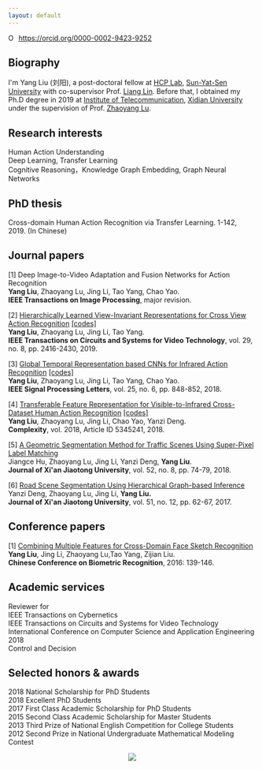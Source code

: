 ```yaml
---
layout: default
---
```


<div itemscope itemtype="https://schema.org/Person"><a itemprop="sameAs" content="https://orcid.org/0000-0002-9423-9252" href="https://orcid.org/0000-0002-9423-9252" target="orcid.widget" rel="noopener noreferrer" style="vertical-align:top;"><img src="https://orcid.org/sites/default/files/images/orcid_16x16.png" style="width:1em;margin-right:.5em;" alt="ORCID iD icon">https://orcid.org/0000-0002-9423-9252</a></div>   

## Biography
I'm Yang Liu (刘阳), a post-doctoral fellow at [HCP Lab](http://www.sysu-hcp.net/home/), [Sun-Yat-Sen University](http://www.sysu.edu.cn/) with co-supervisor Prof. [Liang Lin](http://www.linliang.net/). Before that, I obtained my Ph.D degree in 2019 at [Institute of Telecommunication](http://ste.xidian.edu.cn/), [Xidian University](https://www.xidian.edu.cn/) under the supervision of Prof. [Zhaoyang Lu](http://web.xidian.edu.cn/zhylu/).    

## Research interests
Human Action Understanding  
Deep Learning, Transfer Learning  
Cognitive Reasoning，Knowledge Graph Embedding, Graph Neural Networks  

## PhD thesis  
Cross-domain Human Action Recognition via Transfer Learning. 1-142, 2019. (In Chinese)  

## Journal papers 
[1] Deep Image-to-Video Adaptation and Fusion Networks for Action Recognition   
**Yang Liu**, Zhaoyang Lu, Jing Li, Tao Yang, Chao Yao.    
**IEEE Transactions on Image Processing**, major revision.   

[2] [Hierarchically Learned View-Invariant Representations for Cross View Action Recognition](https://ieeexplore.ieee.org/document/8453034/)  [[codes]](https://yangliu9208.github.io/JSRDA/)   
**Yang Liu**, Zhaoyang Lu, Jing Li, Tao Yang.  
**IEEE Transactions on Circuits and Systems for Video Technology**, vol. 29, no. 8, pp. 2416-2430, 2019.   

[3] [Global Temporal Representation based CNNs for Infrared Action Recognition](https://ieeexplore.ieee.org/document/8332532) [[codes]](https://yangliu9208.github.io/TSTDDs/)    
**Yang Liu**, Zhaoyang Lu, Jing Li, Tao Yang, Chao Yao.   
**IEEE Signal Processing Letters**, vol. 25, no. 6, pp. 848-852, 2018.   

[4] [Transferable Feature Representation for Visible-to-Infrared Cross-Dataset Human Action Recognition](https://yangliu9208.github.io/TSTDDs/) [[codes]](https://yangliu9208.github.io/CDFAG/)     
**Yang Liu**, Zhaoyang Lu, Jing Li, Chao Yao, Yanzi Deng.  
**Complexity**, vol. 2018, Article ID 5345241, 2018.    

[5] [A Geometric Segmentation Method for Traffic Scenes Using Super-Pixel Label Matching](http://zkxb.xjtu.edu.cn//oa/darticle.aspx?type=view&id=201808012)     
Jiangce Hu, Zhaoyang Lu, Jing Li, Yanzi Deng, **Yang Liu**.  
**Journal of Xi'an Jiaotong University**, vol. 52, no. 8, pp. 74-79, 2018.  

[6] [Road Scene Segmentation Using Hierarchical Graph-based Inference](http://zkxb.xjtu.edu.cn/oa/DArticle.aspx?type=view&id=201712010)     
Yanzi Deng, Zhaoyang Lu, Jing Li, **Yang Liu.**  
**Journal of Xi'an Jiaotong University**, vol. 51, no. 12, pp. 62-67, 2017.  

## Conference papers 
[1] [Combining Multiple Features for Cross-Domain Face Sketch Recognition](https://link.springer.com/chapter/10.1007/978-3-319-46654-5_16)   
**Yang Liu**, Jing Li, Zhaoyang Lu,Tao Yang, Zijian Liu.  
**Chinese Conference on Biometric Recognition**, 2016: 139-146.  

## Academic services 
Reviewer for   
IEEE Transactions on Cybernetics  
IEEE Transactions on Circuits and Systems for Video Technology  
International Conference on Computer Science and Application Engineering 2018  
Control and Decision  

## Selected honors & awards  
2018 National Scholarship for PhD Students  
2018 Excellent PhD Students      
2017 First Class Academic Scholarship for PhD Students  
2015 Second Class Academic Scholarship for Master Students   
2013 Third Prize of National English Competition for College Students   
2012 Second Prize in National Undergraduate Mathematical Modeling Contest

<div align="center">
<a href="https://clustrmaps.com/site/1afab"  title="Visit tracker"><img src="//www.clustrmaps.com/map_v2.png?d=4gcumkWOGcGMkP7mPeNRWlKjBOWOoFnp4f3NrPlhG8U&cl=ffffff" /></a>
</div> 
